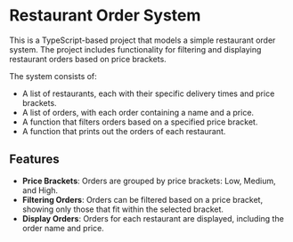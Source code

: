 # Restaurant Order System

This is a TypeScript-based project that models a simple restaurant order system. The project includes functionality for filtering and displaying restaurant orders based on price brackets.

The system consists of:

- A list of restaurants, each with their specific delivery times and price brackets.
- A list of orders, with each order containing a name and a price.
- A function that filters orders based on a specified price bracket.
- A function that prints out the orders of each restaurant.

## Features

- **Price Brackets**: Orders are grouped by price brackets: Low, Medium, and High.
- **Filtering Orders**: Orders can be filtered based on a price bracket, showing only those that fit within the selected bracket.
- **Display Orders**: Orders for each restaurant are displayed, including the order name and price.
